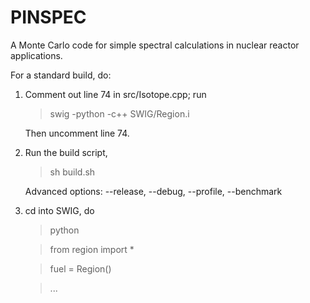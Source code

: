 PINSPEC
=======

A Monte Carlo code for simple spectral calculations in nuclear reactor applications.

For a standard build, do: 

1) Comment out line 74 in src/Isotope.cpp; run 
   > swig -python -c++ SWIG/Region.i

   Then uncomment line 74. 

2) Run the build script,
   > sh build.sh

   Advanced options: --release, --debug, --profile, --benchmark 

3) cd into SWIG, do 
   > python

   > from region import *

   > fuel = Region()

   > ...

